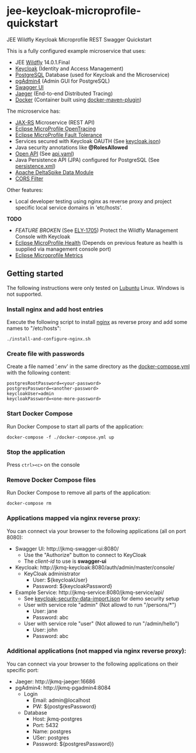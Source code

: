 # jee-keycloak-microprofile-quickstart
JEE Wildfly Keycloak Microprofile REST Swagger Quickstart

This is a fully configured example microservice that uses:
- JEE [Wildfly](https://wildfly.org/) 14.0.1.Final
- [Keycloak](https://www.keycloak.org/) (Identity and Access Management)
- [PostgreSQL](https://www.postgresql.org/) Database (used for Keycloak and the Microservice)
- [pgAdmin4](https://www.pgadmin.org/) (Admin GUI for PostgreSQL)
- [Swagger UI](https://swagger.io/tools/swagger-ui/)
- [Jaeger](https://www.jaegertracing.io/) (End-to-end Distributed Tracing)
- [Docker](https://www.docker.com/) (Container built using [docker-maven-plugin](https://github.com/fabric8io/docker-maven-plugin))

The microservice has:
- [JAX-RS](https://projects.eclipse.org/projects/ee4j.jaxrs) Microservice (REST API)
- [Eclipse MicroProfile OpenTracing](https://github.com/eclipse/microprofile-opentracing)
- [Eclipse MicroProfile Fault Tolerance](https://github.com/eclipse/microprofile-fault-tolerance)
- Services secured with Keycloak OAUTH (See [keycloak.json](src/main/webapp/WEB-INF/keycloak.json))
- Java security annotations like **@RolesAllowed**
- [Open API](https://swagger.io/docs/specification/about/) (See [api.yaml](/src/main/webapp/api.yaml))
- Java Persistence API (JPA) configured for PostgreSQL (See [persistence.xml](src/main/resources/META-INF/persistence.xml))
- [Apache DeltaSpike Data Module](https://deltaspike.apache.org/documentation/data.html)
- [CORS Filter](src/main/java/org/fuin/examples/jkmq/service/StaticCorsFilter.java)

Other features:
- Local developer testing using nginx as reverse proxy and project specific local service domains in 'etc/hosts'.

**TODO**
- *FEATURE BROKEN* (See [ELY-1705](https://issues.jboss.org/browse/ELY-1705)) Protect the Wildfly Management Console with Keycloak
- [Eclipse MicroProfile Health](https://github.com/eclipse/microprofile-health) (Depends on previous feature as health is supplied via management console port)
- [Eclipse Microprofile Metrics](https://github.com/eclipse/microprofile-metrics)

## Getting started
The following instructions were only tested on [Lubuntu](https://lubuntu.net/) Linux. Windows is not supported.

### Install nginx and add host entries
Execute the following script to install [nginx](https://www.nginx.com/) as reverse proxy and add some names to "/etc/hosts":

```
./install-and-configure-nginx.sh
```

### Create file with passwords
Create a file named '.env' in the same directory as the [docker-compose.yml](docker-compose.yml) with the following content:

```
postgresRootPassword=<your-password>
postgresPassword=<another-password>
keycloakUser=admin
keycloakPassword=<one-more-password>
```

### Start Docker Compose
Run Docker Compose to start all parts of the application: 

```
docker-compose -f ./docker-compose.yml up
```

### Stop the application
Press `ctrl><c>` on the console

### Remove Docker Compose files
Run Docker Compose to remove all parts of the application:

```
docker-compose rm
```


### Applications mapped via nginx reverse proxy:
You can connect via your browser to the following applications (all on port 8080):
* Swagger UI: http://jkmq-swagger-ui:8080/
    * Use the "Authorize" button to connect to KeyCloak
    * The *client-id* to use is **swagger-ui**
* Keycloak: http://jkmq-keycloak:8080/auth/admin/master/console/
     * KeyCloak administrator
         * User: ${keycloakUser}
         * Password: ${keycloakPassword}
* Example Service: http://jkmq-service:8080/jkmq-service/api/
     * See [keycloak-security-data-import.json](keycloak-security-data-import.json) for demo security setup
     * User with service role "admin" (Not allowd to run "/persons/*")
         * User: jane
         * Password: abc
     * User with service role "user" (Not allowed to run "/admin/hello")
         * User: john
         * Password: abc

### Additional applications (not mapped via nginx reverse proxy):
You can connect via your browser to the following applications on their specific port:
* Jaeger: http://jkmq-jaeger:16686
* pgAdmin4: http://jkmq-pgadmin4:8084
    * Login
       * Email: admin@localhost
       * PW: ${postgresPassword}
    * Database
       * Host: jkmq-postgres
       * Port: 5432
       * Name: postgres
       * USer: postgres
       * Password: ${postgresPassword})
